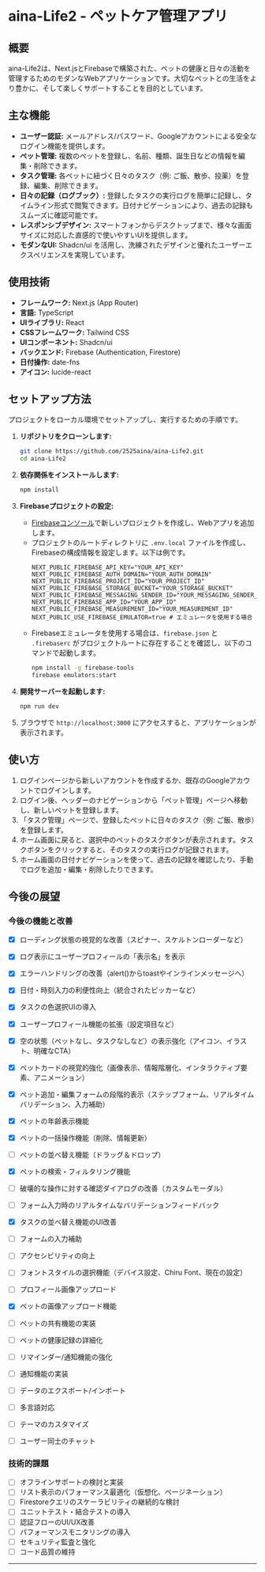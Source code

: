# aina-Life2 - ペットケア管理アプリ

## 概要

aina-Life2は、Next.jsとFirebaseで構築された、ペットの健康と日々の活動を管理するためのモダンなWebアプリケーションです。大切なペットとの生活をより豊かに、そして楽しくサポートすることを目的としています。

## 主な機能

-   **ユーザー認証:** メールアドレス/パスワード、Googleアカウントによる安全なログイン機能を提供します。
-   **ペット管理:** 複数のペットを登録し、名前、種類、誕生日などの情報を編集・削除できます。
-   **タスク管理:** 各ペットに紐づく日々のタスク（例: ご飯、散歩、投薬）を登録、編集、削除できます。
-   **日々の記録（ログブック）:** 登録したタスクの実行ログを簡単に記録し、タイムライン形式で閲覧できます。日付ナビゲーションにより、過去の記録もスムーズに確認可能です。
-   **レスポンシブデザイン:** スマートフォンからデスクトップまで、様々な画面サイズに対応した直感的で使いやすいUIを提供します。
-   **モダンなUI:** Shadcn/ui を活用し、洗練されたデザインと優れたユーザーエクスペリエンスを実現しています。

## 使用技術

-   **フレームワーク:** Next.js (App Router)
-   **言語:** TypeScript
-   **UIライブラリ:** React
-   **CSSフレームワーク:** Tailwind CSS
-   **UIコンポーネント:** Shadcn/ui
-   **バックエンド:** Firebase (Authentication, Firestore)
-   **日付操作:** date-fns
-   **アイコン:** lucide-react

## セットアップ方法

プロジェクトをローカル環境でセットアップし、実行するための手順です。

1.  **リポジトリをクローンします:**
    ```bash
    git clone https://github.com/2525aina/aina-Life2.git
    cd aina-Life2
    ```

2.  **依存関係をインストールします:**
    ```bash
    npm install
    ```

3.  **Firebaseプロジェクトの設定:**
    *   [Firebaseコンソール](https://console.firebase.google.com/)で新しいプロジェクトを作成し、Webアプリを追加します。
    *   プロジェクトのルートディレクトリに `.env.local` ファイルを作成し、Firebaseの構成情報を設定します。以下は例です。
        ```
        NEXT_PUBLIC_FIREBASE_API_KEY="YOUR_API_KEY"
        NEXT_PUBLIC_FIREBASE_AUTH_DOMAIN="YOUR_AUTH_DOMAIN"
        NEXT_PUBLIC_FIREBASE_PROJECT_ID="YOUR_PROJECT_ID"
        NEXT_PUBLIC_FIREBASE_STORAGE_BUCKET="YOUR_STORAGE_BUCKET"
        NEXT_PUBLIC_FIREBASE_MESSAGING_SENDER_ID="YOUR_MESSAGING_SENDER_ID"
        NEXT_PUBLIC_FIREBASE_APP_ID="YOUR_APP_ID"
        NEXT_PUBLIC_FIREBASE_MEASUREMENT_ID="YOUR_MEASUREMENT_ID"
        NEXT_PUBLIC_USE_FIREBASE_EMULATOR=true # エミュレータを使用する場合
        ```
    *   Firebaseエミュレータを使用する場合は、`firebase.json` と `.firebaserc` がプロジェクトルートに存在することを確認し、以下のコマンドで起動します。
        ```bash
        npm install -g firebase-tools
        firebase emulators:start
        ```

4.  **開発サーバーを起動します:**
    ```bash
    npm run dev
    ```

5.  ブラウザで `http://localhost:3000` にアクセスすると、アプリケーションが表示されます。

## 使い方

1.  ログインページから新しいアカウントを作成するか、既存のGoogleアカウントでログインします。
2.  ログイン後、ヘッダーのナビゲーションから「ペット管理」ページへ移動し、新しいペットを登録します。
3.  「タスク管理」ページで、登録したペットに日々のタスク（例: ご飯、散歩）を登録します。
4.  ホーム画面に戻ると、選択中のペットのタスクボタンが表示されます。タスクボタンをクリックすると、そのタスクの実行ログが記録されます。
5.  ホーム画面の日付ナビゲーションを使って、過去の記録を確認したり、手動でログを追加・編集・削除したりできます。

## 今後の展望

### 今後の機能と改善

- [x] ローディング状態の視覚的な改善（スピナー、スケルトンローダーなど）
- [x] ログ表示にユーザープロフィールの「表示名」を表示
- [x] エラーハンドリングの改善（alert()からtoastやインラインメッセージへ）
- [x] 日付・時刻入力の利便性向上（統合されたピッカーなど）
- [x] タスクの色選択UIの導入
- [x] ユーザープロフィール機能の拡張（設定項目など）

- [x] 空の状態（ペットなし、タスクなしなど）の表示強化（アイコン、イラスト、明確なCTA）
- [x] ペットカードの視覚的強化（画像表示、情報階層化、インタラクティブ要素、アニメーション）
- [x] ペット追加・編集フォームの段階的表示（ステップフォーム、リアルタイムバリデーション、入力補助）
- [x] ペットの年齢表示機能
- [x] ペットの一括操作機能（削除、情報更新）
- [ ] ペットの並べ替え機能（ドラッグ＆ドロップ）
- [x] ペットの検索・フィルタリング機能
- [ ] 破壊的な操作に対する確認ダイアログの改善（カスタムモーダル）
- [ ] フォーム入力時のリアルタイムなバリデーションフィードバック
- [x] タスクの並べ替え機能のUI改善
- [ ] フォームの入力補助
- [ ] アクセシビリティの向上
- [ ] フォントスタイルの選択機能（デバイス設定、Chiru Font、現在の設定）

- [ ] プロフィール画像アップロード
- [x] ペットの画像アップロード機能
- [ ] ペットの共有機能の実装
- [ ] ペットの健康記録の詳細化
- [ ] リマインダー/通知機能の強化
- [ ] 通知機能の実装
- [ ] データのエクスポート/インポート
- [ ] 多言語対応
- [ ] テーマのカスタマイズ
- [ ] ユーザー同士のチャット

### 技術的課題

- [ ] オフラインサポートの検討と実装
- [ ] リスト表示のパフォーマンス最適化（仮想化、ページネーション）
- [ ] Firestoreクエリのスケーラビリティの継続的な検討
- [ ] ユニットテスト・結合テストの導入
- [ ] 認証フローのUI/UX改善
- [ ] パフォーマンスモニタリングの導入
- [ ] セキュリティ監査と強化
- [ ] コード品質の維持

---